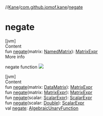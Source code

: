 //[Kane](../index.md)/[com.github.jomof.kane](index.md)/[negate](negate.md)



# negate  
[jvm]  
Content  
fun [negate](negate.md)(matrix: [NamedMatrix](../com.github.jomof.kane.impl/-named-matrix/index.md)): [MatrixExpr](-matrix-expr/index.md)  
More info  


negate function ![](https://jomof.github.io/kane/figures/negate-profile.svg)

  


[jvm]  
Content  
fun [negate](negate.md)(matrix: [DataMatrix](../com.github.jomof.kane.impl/-data-matrix/index.md)): [MatrixExpr](-matrix-expr/index.md)  
fun [negate](negate.md)(matrix: [MatrixExpr](-matrix-expr/index.md)): [MatrixExpr](-matrix-expr/index.md)  
fun [negate](negate.md)(scalar: [ScalarExpr](-scalar-expr/index.md)): [ScalarExpr](-scalar-expr/index.md)  
fun [negate](negate.md)(scalar: [Double](https://kotlinlang.org/api/latest/jvm/stdlib/kotlin/-double/index.html)): [ScalarExpr](-scalar-expr/index.md)  
val [negate](negate.md): [AlgebraicUnaryFunction](../com.github.jomof.kane.impl.functions/-algebraic-unary-function/index.md)  



